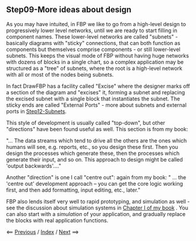 
<link rel="stylesheet" type="text/css" href="../style.css">

## Step09-More ideas about design

As you may have intuited, in FBP we like to go from a high-level design to progressively lower level networks, until we are ready to start filling in component names.  These lower-level networks are called "subnets" - basically diagrams with "sticky" connections, that can both function as components but themselves comprise components - or still lower-level subnets.  This keeps the visual mode of FBP without having huge networks with dozens of blocks in a single chart, so a complex application may be structured as a "tree" of subnets, where the root is a high-level network with all or most of the nodes being subnets.

In fact DrawFBP has a facility called "Excise" where the designer marks off a section of the diagram and "excises" it, forming a subnet and replacing the excised subnet with a single block that instantiates the subnet.  The sticky ends are called "External Ports" - more about subnets and external ports in  <a href="../Step12/"> Step12-Subnets</a>.

This style of development is usually called "top-down", but other "directions" have been found useful as well.  This section is from my book:

"... The data streams which tend to drive all the others are the ones which humans will see, e.g. reports, etc., so you design these first. Then you design the processes which generate these, then the processes which generate their input, and so on. This approach to design might be called 'output backwards'...." 

Another "direction" is one I call "centre out": again from my book: " ... the 'centre out' development approach – you can get the core logic working first, and then add formatting, input editing, etc., later."

FBP also lends itself very well to rapid prototyping, and simulation as well - see the discussion about simulation systems in [Chapter I of my book](http://www.jpaulmorrison.com/fbp/intro.shtml) .  You can also start with a *simulation* of your application, and gradually replace the blocks with real application functions. 

<span class=middle> &lt;== <a href="../Step08/">  Previous</a> / <a href="https://github.com/jpaulm/fbp-tutorial-filter-file/"> Index</a> / <a href="../Step10/"> Next</a> ==&gt;</span>
